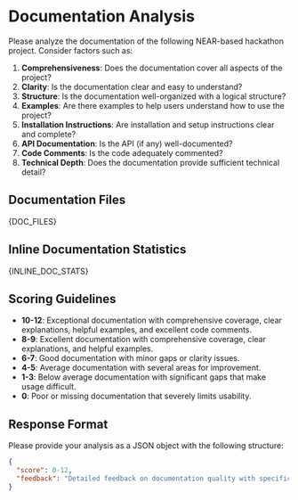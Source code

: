 # Documentation Analysis

Please analyze the documentation of the following NEAR-based hackathon project. Consider factors such as:

1. **Comprehensiveness**: Does the documentation cover all aspects of the project?
2. **Clarity**: Is the documentation clear and easy to understand?
3. **Structure**: Is the documentation well-organized with a logical structure?
4. **Examples**: Are there examples to help users understand how to use the project?
5. **Installation Instructions**: Are installation and setup instructions clear and complete?
6. **API Documentation**: Is the API (if any) well-documented?
7. **Code Comments**: Is the code adequately commented?
8. **Technical Depth**: Does the documentation provide sufficient technical detail?

## Documentation Files

{DOC_FILES}

## Inline Documentation Statistics

{INLINE_DOC_STATS}

## Scoring Guidelines

- **10-12**: Exceptional documentation with comprehensive coverage, clear explanations, helpful examples, and excellent code comments.
- **8-9**: Excellent documentation with comprehensive coverage, clear explanations, and helpful examples.
- **6-7**: Good documentation with minor gaps or clarity issues.
- **4-5**: Average documentation with several areas for improvement.
- **1-3**: Below average documentation with significant gaps that make usage difficult.
- **0**: Poor or missing documentation that severely limits usability.

## Response Format

Please provide your analysis as a JSON object with the following structure:

```json
{
  "score": 0-12,
  "feedback": "Detailed feedback on documentation quality with specific examples and suggestions..."
}
```